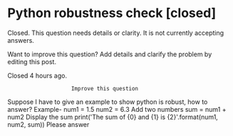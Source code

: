 
# Python robustness check [closed]







Closed. This question needs details or clarity. It is not currently accepting answers.
                        
                    










Want to improve this question? Add details and clarify the problem by editing this post.


Closed 4 hours ago.







                        Improve this question
                    



Suppose I have to give an example to show python is robust, how to answer?
Example-
num1 = 1.5
num2 = 6.3
Add two numbers
sum = num1 + num2
Display the sum
print('The sum of {0} and {1} is {2}'.format(num1, num2, sum))
Please answer

        
